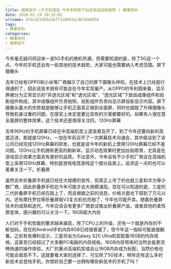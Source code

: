 ```yaml
---
title: 搞笑段子->千万别落伍 今年手机除了5G还有这些新趋势 | 糗事百科
date: 2020-01-29 18:35:02
urlname: 074cd3196b1dbf71a0981ec9b78a0958
tags: 
- 糗事百科
categories:
- 糗事百科
- 搞笑段子
---
```

今年毫无疑问将迎来一波5G手机的换机热潮，但需要知道的是，除了5G这一个点，今年的手机还会有一些其他的技术趋势，大家可能也需要纳入考虑范围。屏下摄像头

去年已经有OPPO和小米等厂商展示了自己的屏下摄像头样机，在技术上已经是行得通的了，因此该技术很有可能会在今年实现量产。从OPPO的专利图来看，显示屏被分为正常显示的“非透光区域”和“透光区域”，“透光区域”下放由成像组件和投影组件构成，其中成像组件负责拍照，投影组件负责向显示屏投影显示内容。屏下摄像头最大的优势就是能够让手机正面真正做到全面屏，同时也摆脱了升降摄像头导致机身过重的问题。在感官上肯定是要比现有的方案都要好的。如果有人很在意全面屏的整体效果，这个技术还是值得关注的。120Hz屏幕

去年90Hz的手机屏幕已经在中高端机型上逐渐普及开了，到了今年还要向新的高度迈进，那就是120Hz。一加在年前召开了一次屏幕技术沟通会，其中就谈到了该公司已经完成120Hz屏幕的研发，也就是说今年的新机上使用120Hz屏幕已经不是问题。120Hz让手机拥有更高的刷新率，显示动态效果时更加丝般顺滑，尤其是在游戏显示效果方面具有更好的品质。不出意外，今年会有不少手机厂商会在高端机型上采用120Hz屏幕，特别是游戏电竞游戏这个细分品类上。追求这一点的也可以着重关注一下。折叠屏

虽然去年折叠屏手机就已经在大规模的宣传，但真正上市了的也就三星和华为等少数厂商，因此折叠屏手机在今年可能才会大规模涌现。现在可以知道的是，三星的二代折叠屏手机已经在路上了，而且根据之前的消息，价格方面也下探到了万元以内。还有摩托罗拉等折叠屏版V3复古机也亮相了，今年也可能开卖。随着折叠屏技术的成熟和迭代，今年应该会有更多厂商尝试推出折叠屏产品，或者其他的柔性屏变体，感兴趣的可以关注一下。16GB超大内存

人们对于手机性能的要求越来越高，除了CPU上的升级，还有一个就是内存的不断加码，现在的Android手机内存8GB已经很普遍了，但今年这一指标可能直接翻番。之前有有爆料显示，三星将会为Galaxy S20 Ultra机型配备16GB的内存规格，这甚至已经超过了大多数PC电脑的内存规格。16GB内存带来的当然会是更流畅快速的操作体验，大厂的重点高端机型或会让16GB内存成为标配，当然价格也可能会居高不下。这就要看大家的选择了。可见除了5G技术，明年还有这么多的新技术会登陆手机，你想好自己要一台拥有哪些新技术的手机了吗？


